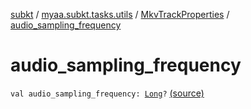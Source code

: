 [subkt](../../index.md) / [myaa.subkt.tasks.utils](../index.md) / [MkvTrackProperties](index.md) / [audio_sampling_frequency](./audio_sampling_frequency.md)

# audio_sampling_frequency

`val audio_sampling_frequency: `[`Long`](https://kotlinlang.org/api/latest/jvm/stdlib/kotlin/-long/index.html)`?` [(source)](https://github.com/Myaamori/SubKt/blob/0.1.9/src/main/kotlin/myaa/subkt/tasks/utils/mkvmerge.kt#L78)